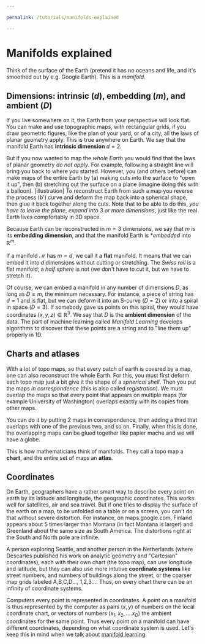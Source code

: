 ```yaml
---

permalink: /tutorials/manifolds-explained

---
```



Manifolds explained
====================
Think of the surface of the Earth (pretend it has no oceans and life, and it's smoothed out by e.g. Google Earth). This is a *manifold*.

Dimensions:  intrinsic ($d$), embedding ($m$), and ambient ($D$)
----------------------------------------------------------------
If you live somewhere on it, the Earth from your perspective will look flat. You can make and use topographic maps, with rectangular grids, if you draw geometric figures, like the plan of your yard, or of a city, all the laws of planar geometry apply. This is true anywhere on Earth. We say that the manifold Earth has **intrinsic dimension** $d=2$. 

But if you now wanted to map the *whole Earth* you would find that the laws of planar geometry *do not apply*. For example, following a straight line will bring you back to where you started. However, you (and others before) can make maps of the entire Earth by (a) making cuts into the surface to "open it up", then (b) stretching out the surface on a plane (imagine doing this with a balloon). [illustration] To reconstruct Earth from such a map you reverse the process (b') curve and deform the map back into a spherical shape, then glue it back together along the cuts. Note that to be able to do this, *you have to leave the plane*, *expand into 3 or more dimensions*, just like the real Earth lives compfortably in 3D space. 

Because Earth can be reconstructed in $m=3$ dimensions, we say that $m$ is its **embedding dimension**, and that the manifold Earth is **embedded* into ${\mathbb R}^m$.

If a manifold $\mathcal M$ has $m=d$, we call it a **flat** manifold. It means that we can embed it into $d$ dimensions without cutting or stretching. The *Swiss roll* is a flat manifold; a *half sphere* is not (we don't have to cut it, but we have to stretch it). 

Of course, we can embed a manifold in any number of dimensions $D$, as long as $D\geq m$, the minimum necessary. For instance, a piece of string has $d=1$ and is flat, but we can deform it into an S-curve ($D=2$) or into a spiral in space ($D=3$). If somebody gave us points on this spiral, they would have coordinates $(x,y,z)\in\mathbb R^3$. We say that $D$ is the **ambient dimension** of the data. The part of machine learning called *Manifold Learning* develops algorithms to discover that these points are a string and to "line them up" properly in 1D. 

Charts and atlases
-------------------
With a lot of topo maps, so that every patch of earth is covered by a map, one can also reconstruct the whole Earth. For this, you must first deform each topo map just a bit give it the shape of a *spherical shell*. Then you put the maps *in correspondence* (this is also called *registration*). We must overlap the maps so that every point that appears on multiple maps (for example University of Washington) overlaps exactly with its copies from other maps.

You can do it by putting 2 maps in correspondence, then adding a third that overlaps with one of the previous two, and so on. Finally, when this is done, the overlapping maps can be glued together like papier mache and we will have a globe.

This is how mathematicians think of manifolds. They call a topo map a **chart**, and the entire set of maps an **atlas**.

Coordinates
------------
On Earth, geographers have a rather smart way to describe every point on earth by its latitude and longitude, the geographic coordinates. This works well for satellites, air and sea travel. But if one tries to display the surface of the earth on a map, to be unfolded on a table or on a screen, you can't do that without severe distortion. For instance, on maps.google.com, Finland appears about 5 times larger than Montana (in fact Montana is larger) and Greenland about the same size as South America. The distortions right at the South and North pole  are infinite. 

A person exploring Seattle, and another  person in the Netherlands (where Descartes published his work on analytic geometry and "Cartesian" coordinates), each with their own chart (the topo map), can use longitude and latitude, but they can also use more intutive **coordinate systems** like street numbers, and numbers of buildings along the street, or the coarser map grids labeled A,B,C,D..., 1,2,3.... Thus, on every chart there can be an infinity of coordinate systems. 

Computers every point is represented in coordinates. A point on a manifold is thus represented by the computer as pairs ($x,y$) of numbers on the local coordinate chart, or vectors of numbers $(x_1,x_2,.... x_D)$ the ambient coordinates for the same point. Thus every point on a manifold can have different coordinates, depending on what coordinate system is used. Let's keep this in mind when we talk about [manifold learning](manifold-learning-explained.md).